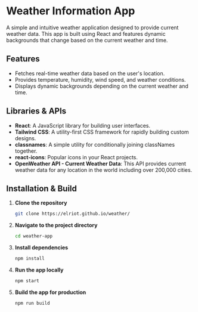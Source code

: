# Weather Information App

A simple and intuitive weather application designed to provide current weather data. This app is built using React and features dynamic backgrounds that change based on the current weather and time.

## Features

- Fetches real-time weather data based on the user's location.
- Provides temperature, humidity, wind speed, and weather conditions.
- Displays dynamic backgrounds depending on the current weather and time.

## Libraries & APIs

- **React**: A JavaScript library for building user interfaces.
- **Tailwind CSS**: A utility-first CSS framework for rapidly building custom designs.
- **classnames**: A simple utility for conditionally joining classNames together.
- **react-icons**: Popular icons in your React projects.
- **OpenWeather API - Current Weather Data**: This API provides current weather data for any location in the world including over 200,000 cities. 

## Installation & Build

1. **Clone the repository**
    ```bash
    git clone https://elriot.github.io/weather/
    ```

2. **Navigate to the project directory**
    ```bash
    cd weather-app
    ```

3. **Install dependencies**
    ```bash
    npm install
    ```

4. **Run the app locally**
    ```bash
    npm start
    ```

5. **Build the app for production**
    ```bash
    npm run build
    ```
